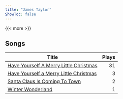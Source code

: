 ```yaml
---
title: "James Taylor"
ShowToc: false
---
```


{{< more >}}

## Songs
Title | Plays 
----- | -----: 
[Have Yourself A Merry Little Christmas](/songs/have-yourself-a-merry-little-christmas) | 31
[Have Yourself a Merry Little Christmas](/songs/have-yourself-a-merry-little-christmas) | 3
[Santa Claus Is Coming To Town](/songs/santa-claus-is-coming-to-town) | 2
[Winter Wonderland](/songs/winter-wonderland) | 1

